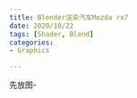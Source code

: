 ```yaml
---
title: Blender渲染汽车Mozda rx7
date: 2020/10/22
tags: [Shader, Blend]
categories: 
- Graphics

---
```


先放图-